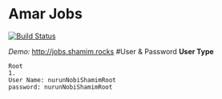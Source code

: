 # Amar Jobs

[![Build Status](http://shamim.rocks/ajobs/screen-shot.png)](https://travis-ci.org/laravel/framework)

*Demo:*
http://jobs.shamim.rocks
#User & Password
**User Type**
```
Root
1.
User Name: nurunNobiShamimRoot
password: nurunNobiShamimRoot
```
